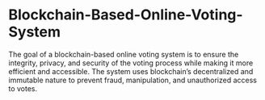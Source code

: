 # Blockchain-Based-Online-Voting-System
The goal of a blockchain-based online voting system is to ensure the integrity, privacy, and security of the voting process while making it more efficient and accessible. The system uses blockchain’s decentralized and immutable nature to prevent fraud, manipulation, and unauthorized access to votes.
